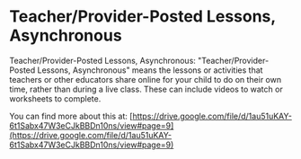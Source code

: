 # Teacher/Provider-Posted Lessons, Asynchronous
Teacher/Provider-Posted Lessons, Asynchronous: "Teacher/Provider-Posted Lessons, Asynchronous" means the lessons or activities that teachers or other educators share online for your child to do on their own time, rather than during a live class. These can include videos to watch or worksheets to complete.

You can find more about this at: [https://drive.google.com/file/d/1au51uKAY-6t1Sabx47W3eCJkBBDn10ns/view#page=9](https://drive.google.com/file/d/1au51uKAY-6t1Sabx47W3eCJkBBDn10ns/view#page=9)
